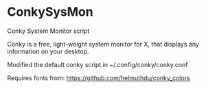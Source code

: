# ConkySysMon
Conky System Monitor script

Conky is a free, light-weight system monitor for X, that displays any information on your desktop.

Modified the default conky script in ~/.config/conky/conky.conf

Requires fonts from: https://github.com/helmuthdu/conky_colors
